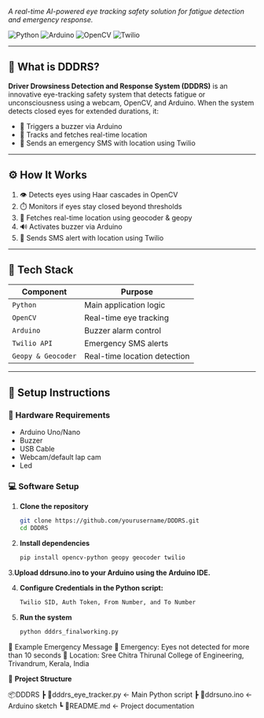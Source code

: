 *A real-time AI-powered eye tracking safety solution for fatigue detection and emergency response.*

![Python](https://img.shields.io/badge/Python-3.12-blue?style=flat-square&logo=python)
![Arduino](https://img.shields.io/badge/Arduino-Connected-green?style=flat-square&logo=arduino)
![OpenCV](https://img.shields.io/badge/OpenCV-4.x-orange?style=flat-square&logo=opencv)
![Twilio](https://img.shields.io/badge/Twilio-Alert%20System-red?style=flat-square&logo=twilio)

---

## 🚨 What is DDDRS?

**Driver Drowsiness Detection and Response System (DDDRS)** is an innovative eye-tracking safety system that detects fatigue or unconsciousness using a webcam, OpenCV, and Arduino. When the system detects closed eyes for extended durations, it:

- 🚨 Triggers a buzzer via Arduino  
- 📍 Tracks and fetches real-time location  
- 📲 Sends an emergency SMS with location using Twilio  

---

## ⚙️ How It Works

1. 👁️ Detects eyes using Haar cascades in OpenCV  
2. ⏱️ Monitors if eyes stay closed beyond thresholds  
3. 📡 Fetches real-time location using geocoder & geopy  
4. 🔊 Activates buzzer via Arduino  
5. 📲 Sends SMS alert with location using Twilio  

---

## 🧠 Tech Stack

| Component       | Purpose                         |
|----------------|----------------------------------|
| `Python`       | Main application logic           |
| `OpenCV`       | Real-time eye tracking           |
| `Arduino`      | Buzzer alarm control             |
| `Twilio API`   | Emergency SMS alerts             |
| `Geopy & Geocoder` | Real-time location detection |

---

## 🧪 Setup Instructions

### 🔧 Hardware Requirements

- Arduino Uno/Nano
- Buzzer
- USB Cable
- Webcam/default lap cam
- Led
  

### 💻 Software Setup

1. **Clone the repository**
   ```bash
   git clone https://github.com/yourusername/DDDRS.git
   cd DDDRS
2. **Install dependencies**
   ```bash
   pip install opencv-python geopy geocoder twilio

3.**Upload ddrsuno.ino to your Arduino using the Arduino IDE.**

4. **Configure Credentials in the Python script:**
   ```bash
   Twilio SID, Auth Token, From Number, and To Number

5. **Run the system**
    ```bash
    python dddrs_finalworking.py

📍 Example Emergency Message
🚨 Emergency: Eyes not detected for more than 10 seconds
📍 Location: Sree Chitra Thirunal College of Engineering, Trivandrum, Kerala, India

📁 **Project Structure**

📦DDDRS
 ┣ 📜dddrs_eye_tracker.py        ← Main Python script
 ┣ 📜ddrsuno.ino                 ← Arduino sketch
 ┗ 📄README.md                   ← Project documentation
